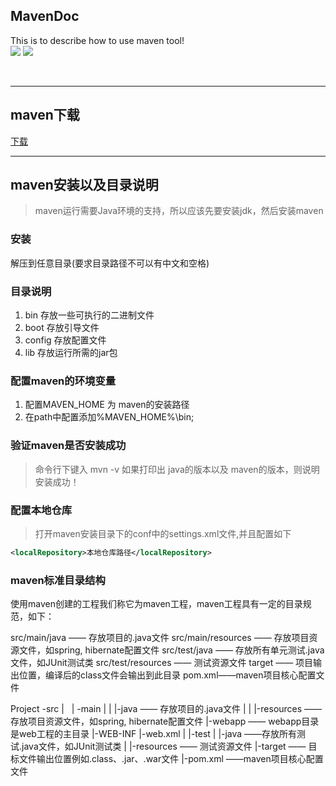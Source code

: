## MavenDoc
This is to describe how to use maven tool!
<br />
![](https://camo.githubusercontent.com/3ba433e9aaff8fb8749c3fa980ff5839515057f8/687474703a2f2f70726f677265737365642e696f2f6261722f32383f7469746c653d70726f6772657373)&nbsp;![](https://camo.githubusercontent.com/5d1e2146f2113a6c55a81d131ba112462f24f23c/68747470733a2f2f696d672e736869656c64732e696f2f6769746875622f6c6963656e73652f736976616e5775303232322f48696265726e617465446f632e737667)

<br />

------

## maven下载

<a href="http://maven.apache.org/download.cgi">下载</a>




-------

## maven安装以及目录说明

> maven运行需要Java环境的支持，所以应该先要安装jdk，然后安装maven

### 安装
 解压到任意目录(要求目录路径不可以有中文和空格)

### 目录说明
1. bin 存放一些可执行的二进制文件
2. boot 存放引导文件
3. config 存放配置文件
4. lib 存放运行所需的jar包

### 配置maven的环境变量

1. 配置MAVEN_HOME 为 maven的安装路径
2. 在path中配置添加%MAVEN_HOME%\bin;

### 验证maven是否安装成功
> 命令行下键入 mvn -v 
如果打印出 java的版本以及 maven的版本，则说明安装成功！

### 配置本地仓库
> 打开maven安装目录下的conf中的settings.xml文件,并且配置如下

```XML
<localRepository>本地仓库路径</localRepository>
```

### maven标准目录结构

使用maven创建的工程我们称它为maven工程，maven工程具有一定的目录规范，如下：

src/main/java —— 存放项目的.java文件
src/main/resources —— 存放项目资源文件，如spring, hibernate配置文件
src/test/java —— 存放所有单元测试.java文件，如JUnit测试类
src/test/resources —— 测试资源文件
target —— 项目输出位置，编译后的class文件会输出到此目录
pom.xml——maven项目核心配置文件

Project
  -src
  |   |  -main
  |   |  |-java        —— 存放项目的.java文件
  |   |  |-resources   —— 存放项目资源文件，如spring, hibernate配置文件
         |-webapp     —— webapp目录是web工程的主目录
            |-WEB-INF
              |-web.xml
  |   |-test
  |      |-java        ——存放所有测试.java文件，如JUnit测试类
  |      |-resources   —— 测试资源文件
  |-target             —— 目标文件输出位置例如.class、.jar、.war文件
  |-pom.xml           ——maven项目核心配置文件






